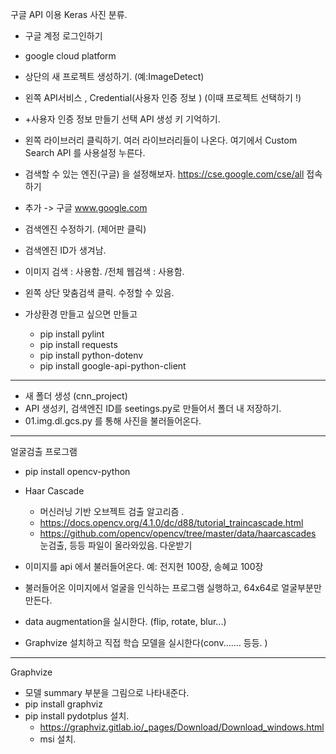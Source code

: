구글 API 이용 Keras 사진 분류. 

- 구글 계정 로그인하기

- google cloud platform 
- 상단의 새 프로젝트 생성하기.  (예:ImageDetect)
- 왼쪽 API서비스 , Credential(사용자 인증 정보 ) (이때 프로젝트 선택하기 !)
- +사용자 인증 정보 만들기 선택 API 생성 키 기억하기.  
- 왼쪽 라이브러리 클릭하기. 여러 라이브러리들이 나온다.  여기에서 Custom Search API 를 사용설정 누른다. 
- 검색할 수 있는 엔진(구글) 을 설정해보자.  https://cse.google.com/cse/all 접속하기
- 추가 -> 구글 www.google.com 
-  검색엔진 수정하기.  (제어판 클릭)
- 검색엔진 ID가 생겨남. 
- 이미지 검색 : 사용함.  /전체 웹검색 : 사용함. 
- 왼쪽 상단 맞춤검색 클릭.  수정할 수 있음. 
- 가상환경 만들고 싶으면 만들고
  - pip install pylint
  - pip install requests
  - pip install python-dotenv
  - pip install google-api-python-client

------------------------

- 새 폴더 생성 (cnn_project)
- API 생성키, 검색엔진 ID를 seetings.py로 만들어서 폴더 내  저장하기.
- 01.img.dl.gcs.py 를 통해 사진을 불러들어온다.

---------------------------------

얼굴검출 프로그램

- pip install opencv-python
- Haar Cascade
  -  머신러닝 기반 오브젝트 검출 알고리즘 . 
  - https://docs.opencv.org/4.1.0/dc/d88/tutorial_traincascade.html
  - https://github.com/opencv/opencv/tree/master/data/haarcascades 눈검출, 등등 파일이 올라와있음. 다운받기

- 이미지를 api 에서 불러들어온다. 예: 전지현 100장, 송혜교 100장
- 불러들어온 이미지에서 얼굴을 인식하는 프로그램 실행하고, 64x64로 얼굴부분만 만든다.
- data augmentation을 실시한다. (flip, rotate, blur...)
- Graphvize 설치하고 직접 학습 모델을 실시한다(conv....... 등등.  )

---------------

Graphvize

- 모델 summary 부분을 그림으로 나타내준다. 
- pip install graphviz
- pip install pydotplus 설치. 
  - https://graphviz.gitlab.io/_pages/Download/Download_windows.html 
  - msi 설치. 